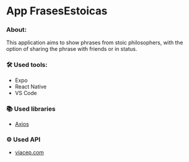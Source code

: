 # App FrasesEstoicas

### About:
This application aims to show phrases from stoic philosophers, with the option of sharing the phrase with friends or in status.








### 🛠 Used tools:
- Expo
- React Native
- VS Code

### 📚 Used libraries
- [Axios](https://axios-http.com/ptbr/docs/intro)

### ⚙ Used API
- [viacep.com](https://viacep.com.br/)
